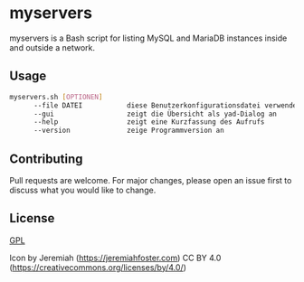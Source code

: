 # myservers

myservers is a Bash script for listing MySQL and MariaDB instances inside and outside a network.

## Usage

```bash
myservers.sh [OPTIONEN]
      --file DATEI           diese Benutzerkonfigurationsdatei verwenden
      --gui                  zeigt die Übersicht als yad-Dialog an
      --help                 zeigt eine Kurzfassung des Aufrufs
      --version              zeige Programmversion an
```

## Contributing
Pull requests are welcome. For major changes, please open an issue first to discuss what you would like to change.

## License
[GPL](https://choosealicense.com/licenses/gpl-2.0/)

Icon by Jeremiah (https://jeremiahfoster.com)
CC BY 4.0 (https://creativecommons.org/licenses/by/4.0/)

